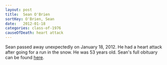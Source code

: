 ```yaml
---
layout: post
title:  Sean O'Brien
sortKey: O'Brien, Sean
date:   2012-01-18
categories: class-of-1976
causeOfDeath: heart attack
---
```

Sean passed away unexpectedly on January 18, 2012. He had a heart attack after going for a run in the snow. He was 53 years old. Sean's full obituary can be found [here](http://tinyurl.com/nvznpnm).
